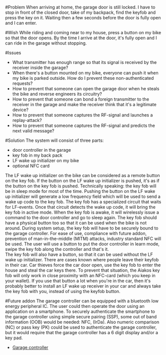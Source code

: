 #Problem
When arriving at home, the garage door is still locked.  I have to stop in front of the closed door, take of my backpack, find the keyfob and press the key on it.  Waiting then a few seconds before the door is fully open and I can enter.

#Wish
While riding and coming near to my house, press a button on my bike so that the door opens.  By the time I arrive at the door, it's fully open and I can ride in the garage without stopping.

#Issues
* What transmitter has enough range so that its signal is received by the receiver inside the garage?
* When there's a button mounted on my bike, everyone can push it when my bike is parked outside.  How do I prevent these non-authenticated requests?
* How to prevent that someone can open the garage door when he steals the bike and reverse engineers its circuitry?
* How to prevent that someone can bond a foreign transmitter to the receiver in the garage and make the receiver think that it's a legitimate device?
* How to prevent that someone captures the RF-signal and launches a replay-attack?
* How to prevent that someone captures the RF-signal and predicts the next valid message?

#Solution
The system will consist of three parts:  

* door controller in the garage  
* key fob in my back pack 
* LF wake up initializer on my bike  
* optional NFC card  

The LF wake up initializer on the bike can be considered as a remote button on the key fob.   If the button on the LF wake up initializer is pushed, it's as if the button on the key fob is pushed.  Technically speaking: the key fob will be in sleep mode for most of the time.  Pushing the button on the LF wake up initializer will generate a low frequency field which will be used to send a wake up code to the key fob.  The key fob has a specialized circuit that waits for LF-events.  Once that circuit detects the wake up code, it will bring the key fob in active mode.  When the key fob is awake, it will wirelessly issue a command to the door controller and go to sleep again.  The key fob should have a physical button too so that it can be used when the bike is not around.
During system setup, the key fob will have to be securely bound to the garage controller.  For ease of use, compliance with future addon, prevention of man-in-the-middle (MITM) attacks, industry standard NFC will be used.  The user will use a button to put the door controller in learn mode, swipe the key fob along the controller and that's it.  
The key fob will also have a button, so that it can be used without the LF wake up initializer.  There are cases known where people leave their keyfob in their car.  Car thieves force the car door open, use the key fob to enter the house and steal the car keys there.  To prevent that situation, the Aiakos key fob will only work in close proximity with an NFC-card (which you keep in your wallet).  If you use that button a lot when you're in the car, then it's probably better to install an LF wake up receiver in your car and always take the key fob with you, instead of using the keyfob button.

#Future addon
The garage controller can be equipped with a bluetooth low energy peripheral IC.  The user could then operate the door using an application on a smartphone.  To securely authenticate the smartphone to the garage controller using simple secure pairing (SSP), some out of band information (OOB) would be needed: NFC, (IrDa).  Also numeric comparison (NC) or pass key (PK) could be used to authenticate the garage controller, but it would require that the garage controller has a 6 digit display and/or a key pad.

* [Garage controller](../../wiki/Master:-garage-controller)


